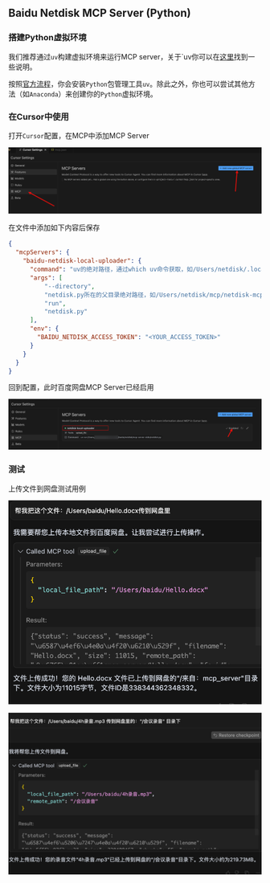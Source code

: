 ## Baidu Netdisk MCP Server (Python)
### 搭建Python虚拟环境
我们推荐通过`uv`构建虚拟环境来运行MCP server，关于`uv你可以在[这里](https://docs.astral.sh/uv/getting-started/features/)找到一些说明。

按照[官方流程](https://modelcontextprotocol.io/quickstart/server)，你会安装`Python`包管理工具`uv`。除此之外，你也可以尝试其他方法（如`Anaconda`）来创建你的`Python`虚拟环境。

### 在Cursor中使用

打开`Cursor`配置，在MCP中添加MCP Server

![](./img/cursor_setting.png)

在文件中添加如下内容后保存

```json
{
  "mcpServers": {
    "baidu-netdisk-local-uploader": {
      "command": "uv的绝对路径，通过which uv命令获取，如/Users/netdisk/.local/bin/uv",
      "args": [
          "--directory",
          "netdisk.py所在的父目录绝对路径，如/Users/netdisk/mcp/netdisk-mcp-server-stdio",
          "run",
          "netdisk.py"
      ],
      "env": {
        "BAIDU_NETDISK_ACCESS_TOKEN": "<YOUR_ACCESS_TOKEN>"
      }
    }
  }
}

```

回到配置，此时百度网盘MCP Server已经启用

![](./img/cursor_run_mcp_success.png)

### 测试

上传文件到网盘测试用例

![](./img/cursor_test_1.png)

![](./img/cursor_test_2.png)
